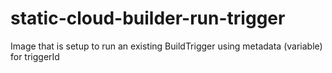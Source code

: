 # static-cloud-builder-run-trigger
Image that is setup to run an existing BuildTrigger using metadata (variable) for triggerId
